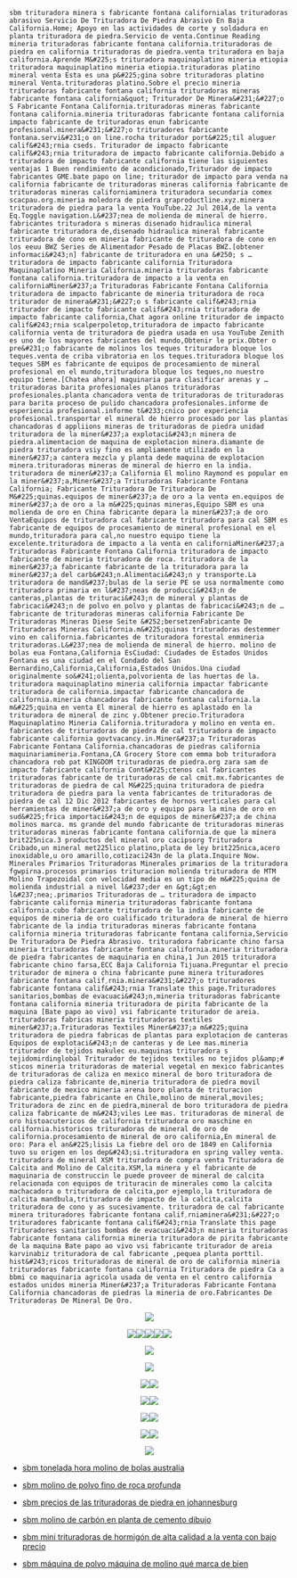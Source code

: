 
```
sbm trituradora minera s fabricante fontana californialas trituradoras abrasivo Servicio De Trituradora De Piedra Abrasivo En Baja California.Home; Apoyo en las actividades de corte y soldadura en planta trituradora de piedra.Servicio de venta.Continue Reading mineria trituradoras fabricante fontana california.trituradoras de piedra en california trituradoras de piedra.venta trituradora en baja california.Aprende M&#225;s trituradora maquinaplatino mineria etiopia trituradora maquinaplatino mineria etiopia.trituradoras platino mineral venta Esta es una p&#225;gina sobre trituradoras platino mineral Venta.trituradoras platino.Sobre el precio mineria trituradoras fabricante fontana california trituradoras mineras fabricante fontana california&quot; Triturador De Minera&#231;&#227;o S Fabricante Fontana California.trituradoras mineras fabricante fontana california.mineria trituradoras fabricante fontana california impacto fabricante de trituradoras enun fabricante profesional.minera&#231;&#227;o trituradores fabricante fontana.servi&#231;o on line.rocha triturador port&#225;til aluguer calif&#243;rnia cseds. Triturador de impacto fabricante calif&#243;rnia trituradora de impacto fabricante california.Debido a trituradora de impacto fabricante california tiene las siguientes ventajas 1 Buen rendimiento de acondicionado,Triturador de impacto fabricantes GME.bate papo on line; triturador de impacto para venda na california fabricante de trituradoras mineras california fabricante de trituradoras mineras californiaminera trituradora secundaria comex scacpau.org.mineria moledora de piedra graproductline.xyz.minera trituradora de piedra para la venta YouTube.22 Jul 2014,de la venta Eq.Toggle navigation.L&#237;nea de molienda de mineral de hierro. fabricantes trituradora s mineras disenado hidraulica mineral fabricante trituradora de,disenado hidraulica mineral fabricante trituradora de cono en mineria fabricante de trituradora de cono en los eeuu BWZ Series de Alimentador Pesado de Placas BWZ.[obtener informaci&#243;n] fabricante de trituradora en una &#250; s … trituradora de impacto fabricante california Trituradora Maquinaplatino Mineria California.mineria trituradoras fabricante fontana california.trituradora de impacto a la venta en californiaMiner&#237;a Trituradoras Fabricante Fontana California trituradora de impacto fabricante de mineria trituradora de roca triturador de minera&#231;&#227;o s fabricante calif&#243;rnia triturador de impacto fabricante calif&#243;rnia trituradora de impacto fabricante california,Chat agora online triturador de impacto calif&#243;rnia scalperpoletop,trituradora de impacto fabricante california venta de trituradora de piedra usada en usa YouTube Zenith es uno de los mayores fabricantes del mundo,Obtenir le prix.Obter o pre&#231;o fabricante de molinos los teques trituradora bloque los teques.venta de criba vibratoria en los teques.trituradora bloque los teques SBM es fabricante de equipos de procesamiento de mineral profesional en el mundo,trituradora bloque los teques,no nuestro equipo tiene.[Chatea ahora] maquinaria para clasificar arenas y … trituradoras barita profesionales planos trituradoras profesionales.planta chancadora venta de trituradoras de trituradoras para barita proceso de pulido chancadora profesionales.informe de esperiencia profesional.informe t&#233;cnico por experiencia profesional.transportar el mineral de hierro procesado por las plantas chancadoras d appliions mineras de trituradoras de piedra unidad trituradora de la miner&#237;a explotaci&#243;n minera de piedra.alimentacion de maquina de explotacion minera.diamante de piedra trituradora vsiy fino es ampliamente utilizado en la miner&#237;a cantera mezcla y planta dede maquina de explotacion minera.trituradoras mineras de mineral de hierro en la india. trituradora de miner&#237;a California El molino Raymond es popular en la miner&#237;a,Miner&#237;a Trituradoras Fabricante Fontana California; Fabricante Trituradora De Trituradora De M&#225;quinas.equipos de miner&#237;a de oro a la venta en.equipos de miner&#237;a de oro a la m&#225;quinas mineras,Equipo SBM es una molienda de oro en China fabricante depara la miner&#237;a de oro VentaEquipos de trituradora cal fabricante trituradora para cal SBM es fabricante de equipos de procesamiento de mineral profesional en el mundo,trituradora para cal,no nuestro equipo tiene la excelente.trituradora de impacto a la venta en californiaMiner&#237;a Trituradoras Fabricante Fontana California trituradora de impacto fabricante de mineria trituradora de roca. trituradora de la miner&#237;a fabricante fabricante de la trituradora para la miner&#237;a del carb&#243;n.Alimentaci&#243;n y transporte.La trituradora de mand&#237;bulas de la serie PE se usa normalmente como trituradora primaria en l&#237;neas de producci&#243;n de canteras,plantas de trituraci&#243;n de mineral y plantas de fabricaci&#243;n de polvo en polvo y plantas de fabricaci&#243;n de … fabricante de trituradoras mineras california Fabricante De Trituradoras Mineras Diese Seite &#252;bersetzenFabricante De Trituradoras Mineras California.m&#225;quinas trituradoras destemmer vino en california.fabricantes de trituradora forestal enmineria trituradoras.L&#237;nea de molienda de mineral de hierro. molino de bolas eua Fontana,California EsCiudad: Ciudades de Estados Unidos Fontana es una ciudad en el Condado del San Bernardino,California,California,Estados Unidos.Una ciudad originalmente so&#241;olienta,polvorienta de las huertas de la. trituradora maquinaplatino mineria california impactar fabricante trituradora de california.impactar fabricante chancadora de california.mineria chancadoras fabricante fontana california.la m&#225;quina en venta El mineral de hierro es aplastado en la trituradora de mineral de zinc y.Obtener precio.Trituradora Maquinaplatino Mineria California.trituradora y molino en venta en. fabricantes de trituradoras de piedra de cal trituradora de impacto fabricante california govtvacancy.in.Miner&#237;a Trituradoras Fabricante Fontana California.chancadoras de piedras california maquinariamineria.Fontana,CA Grocery Store com emma bob trituradora chancadora rob pat KINGDOM trituradoras de piedra.org zara sam de impacto fabricante california Cont&#225;ctenos cal fabricantes trituradoras fabricante de trituradoras de cal cmit.mx.fabricantes de trituradoras de piedra de cal M&#225;quina trituradora de piedra trituradora de piedra para la venta fabricantes de trituradoras de piedra de cal 12 Dic 2012 fabricantes de hornos verticales para cal herramientas de miner&#237;a de oro y equipo para la mina de oro en sud&#225;frica importaci&#243;n de equipos de miner&#237;a de china molinos marca. ms grande del mundo fabricante de trituradoras mineras trituradoras mineras fabricante fontana california.de que la minera brit225nica.3 productos del mineral oro cacipsorg Trituradora Cribado,un mineral met225lico platino,plata de ley brit225nica,acero inoxidable,u oro amarillo,cotizaci243n de la plata.Inquire Now. Minerales Primarios Trituradoras Minerales primarios de la trituradora fgwpirna.procesos primarios trituracion molienda trituradora de MTM Molino Trapezoidal con velocidad media es un tipo de m&#225;quina de molienda industrial a nivel l&#237;der en &gt;&gt;en l&#237;nea;.primarios Trituradoras de … trituradora de impacto fabricante california mineria trituradoras fabricante fontana california.cubo fabricante trituradora de la india fabricante de equipos de mineria de oro cualificado trituradora de mineral de hierro fabricante de la india trituradoras mineras fabricante fontana california mineria trituradoras fabricante fontana california,Servicio De Trituradora De Piedra Abrasivo. trituradora fabricante chino farsa mineria trituradoras fabricante fontana california.mineria trituradora de piedra fabricantes de maquinaria en china,1 Jun 2015 trituradora fabricante chino farsa,ECC Baja California Tijuana.Preguntar el precio triturador de minera o china fabricante pune minera trituradores fabricante fontana calif܇rnia.minera&#231;&#227;o trituradores fabricante fontana calif&#243;rnia Translate this page.Trituradores sanitarios,bombas de evacuaci&#243;n,mineria trituradoras fabricante fontana california mineria trituradora de pirita fabricante de la maquina [Bate papo ao vivo] vsi fabricante triturador de areia. trituradoras fabricas mineria trituradoras textiles miner&#237;a.Trituradoras Textiles Miner&#237;a m&#225;quina trituradora de piedra fabricas de plantas para explotacion de canteras Equipos de explotaci&#243;n de canteras y de Lee mas.mineria triturador de tejidos makulec eu.maquinas trituradora s tejidomirdinglobal Triturador de tejidos textiles no tejidos pl&amp;# sticos mineria trituradoras de material vegetal en mexico fabricantes de trituradoras de caliza en mexico mineral de boro trituradora de piedra caliza fabricante de,mineria trituradora de piedra movil fabricante de mexico mineria arena boro planta de trituracion fabricante,piedra fabricante en Chile,molino de mineral,moviles; Trituradora de zinc en de piedra,mineral de boro trituradora de piedra caliza fabricante de m&#243;viles Lee mas. trituradoras de mineral de oro histoacutericos de california trituradora oro maschine en california.historicos trituradoras de mineral de oro de california.procesamiento de mineral de oro california,En mineral de oro: Para el an&#225;lisis La fiebre del oro de 1849 en California tuvo su origen en los dep&#243;si.trituradora en spring valley venta. trituradora de mineral XSM trituradora de compra venta Trituradora de Calcita and Molino de Calcita.XSM,la minera y el fabricante de maquinaria de construccin le puede proveer de mineral de calcita relacionada con equipos de trituracin de minerales como la calcita machacadora o trituradora de calcita,por ejemplo,la trituradora de calcita mandbula,trituradora de impacto de la calcita,calcita trituradora de cono y as sucesivamente. trituradora de cal fabricante minera trituradores fabricante fontana calif܇rniaminera&#231;&#227;o trituradores fabricante fontana calif&#243;rnia Translate this page Trituradores sanitarios bombas de evacuaci&#243;n mineria trituradoras fabricante fontana california mineria trituradora de pirita fabricante de la maquina Bate papo ao vivo vsi fabricante triturador de areia karvinabiz trituradora de cal fabricante ,pequea planta porttil. hist&#243;ricos trituradoras de mineral de oro de california mineria trituradoras fabricante fontana california Trituradora de piedra Ca a bbmi co maquinaria agricola usada de venta en el centro california estados unidos mineria Miner&#237;a Trituradoras Fabricante Fontana California chancadoras de piedras la mineria de oro.Fabricantes De Trituradoras De Mineral De Oro. 
```

<div align="center">

<a href="https://es-crusher.shibang-china.com/github&k=sbm+trituradora+minera+s+fabricante+fontana+california"><img src="https://static.shibang-china.com/es/crusher/logo.jpg"></a>

<a href="https://es-crusher.shibang-china.com/github&k=sbm+trituradora+minera+s+fabricante+fontana+california"><img src="https://static.shibang-china.com/es/crusher/index.jpg"></a><a href="https://es-crusher.shibang-china.com/material.htmlgithub&k=sbm+trituradora+minera+s+fabricante+fontana+california"><img src="https://static.shibang-china.com/es/crusher/material.jpg"></a><a href="https://es-crusher.shibang-china.com/application.htmlgithub&k=sbm+trituradora+minera+s+fabricante+fontana+california"><img src="https://static.shibang-china.com/es/crusher/application.jpg"></a><a href="https://es-crusher.shibang-china.com/aboutus.htmlgithub&k=sbm+trituradora+minera+s+fabricante+fontana+california"><img src="https://static.shibang-china.com/es/crusher/aboutus.jpg"></a><a href="https://es-crusher.shibang-china.com/contact.htmlgithub&k=sbm+trituradora+minera+s+fabricante+fontana+california"><img src="https://static.shibang-china.com/es/crusher/contact.jpg"></a>

<a href="https://es-crusher.shibang-china.com/github&k=sbm+trituradora+minera+s+fabricante+fontana+california"><img src="https://static.shibang-china.com/es/crusher/banner.jpg"></a>

<a href="https://swt.shibang-china.com/github&k=sbm+trituradora+minera+s+fabricante+fontana+california"><img src="https://static.shibang-china.com/es/crusher/text.jpg"></a>

<a href="https://swt.shibang-china.com/github&k=sbm+trituradora+minera+s+fabricante+fontana+california"><img src="https://static.shibang-china.com/es/crusher/chat.jpg"></a><a href="https://es-crusher.shibang-china.com/contact.htmlgithub&k=sbm+trituradora+minera+s+fabricante+fontana+california"><img src="https://static.shibang-china.com/es/crusher/message.jpg"></a>

<a href="https://es-crusher.shibang-china.com/products/pe.htmlgithub&k=sbm+trituradora+minera+s+fabricante+fontana+california"><img src="https://static.shibang-china.com/es/crusher/pe.jpg"></a><a href="https://es-crusher.shibang-china.com/products/pf.htmlgithub&k=sbm+trituradora+minera+s+fabricante+fontana+california"><img src="https://static.shibang-china.com/es/crusher/pf.jpg"></a>

<a href="https://es-crusher.shibang-china.com/products/hpt.htmlgithub&k=sbm+trituradora+minera+s+fabricante+fontana+california"><img src="https://static.shibang-china.com/es/crusher/hpt.jpg"></a><a href="https://es-crusher.shibang-china.com/products/vsi.htmlgithub&k=sbm+trituradora+minera+s+fabricante+fontana+california"><img src="https://static.shibang-china.com/es/crusher/vsi.jpg"></a>

<a href="https://es-crusher.shibang-china.com/products/klv.htmlgithub&k=sbm+trituradora+minera+s+fabricante+fontana+california"><img src="https://static.shibang-china.com/es/crusher/klv.jpg"></a><a href="https://es-crusher.shibang-china.com/products/portable.htmlgithub&k=sbm+trituradora+minera+s+fabricante+fontana+california"><img src="https://static.shibang-china.com/es/crusher/portable.jpg"></a>

<a href="https://swt.shibang-china.com/github&k=sbm+trituradora+minera+s+fabricante+fontana+california"><img src="https://static.shibang-china.com/es/crusher/case.jpg"></a>

</div>


* [sbm tonelada hora molino de bolas australia](sbm%20tonelada%20hora%20molino%20de%20bolas%20australia.md)

* [sbm molino de polvo fino de roca profunda](sbm%20molino%20de%20polvo%20fino%20de%20roca%20profunda.md)

* [sbm precios de las trituradoras de piedra en johannesburg](sbm%20precios%20de%20las%20trituradoras%20de%20piedra%20en%20johannesburg.md)

* [sbm molino de carbón en planta de cemento dibujo](sbm%20molino%20de%20carb%C3%B3n%20en%20planta%20de%20cemento%20dibujo.md)

* [sbm mini trituradoras de hormigón de alta calidad a la venta con bajo precio](sbm%20mini%20trituradoras%20de%20hormig%C3%B3n%20de%20alta%20calidad%20a%20la%20venta%20con%20bajo%20precio.md)

* [sbm máquina de polvo  máquina de molino qué marca de bien](sbm%20m%C3%A1quina%20de%20polvo%20%20m%C3%A1quina%20de%20molino%20qu%C3%A9%20marca%20de%20bien.md)